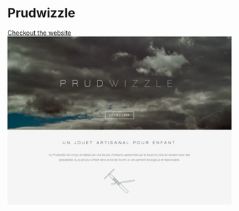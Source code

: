 <h1>Prudwizzle</h1>
<a href="https://d157rqmxrxj6ey.cloudfront.net/bonneaudargelos/30973/">Checkout the website</a>

<img src="https://raw.githubusercontent.com/juliendargelos/Prudwizzle/master/medias/snapshot.png"/>
